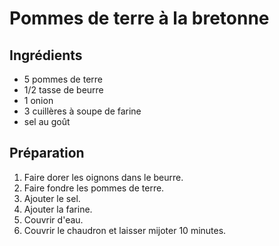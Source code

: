# Pommes de terre à la bretonne

## Ingrédients

- 5 pommes de terre
- 1/2 tasse de beurre
- 1 onion
- 3 cuillères à soupe de farine
- sel au goût

## Préparation

1. Faire dorer les oignons dans le beurre.
2. Faire fondre les pommes de terre.
3. Ajouter le sel.
4. Ajouter la farine.
5. Couvrir d'eau.
6. Couvrir le chaudron et laisser mijoter 10 minutes.
